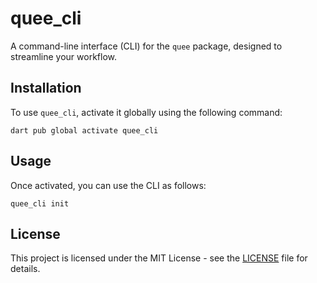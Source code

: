 # quee_cli

A command-line interface (CLI) for the `quee` package, designed to streamline your workflow.

## Installation

To use `quee_cli`, activate it globally using the following command:

```shell
dart pub global activate quee_cli
```

## Usage

Once activated, you can use the CLI as follows:

```shell
quee_cli init
```

## License

This project is licensed under the MIT License - see the [LICENSE](LICENSE) file for details.
